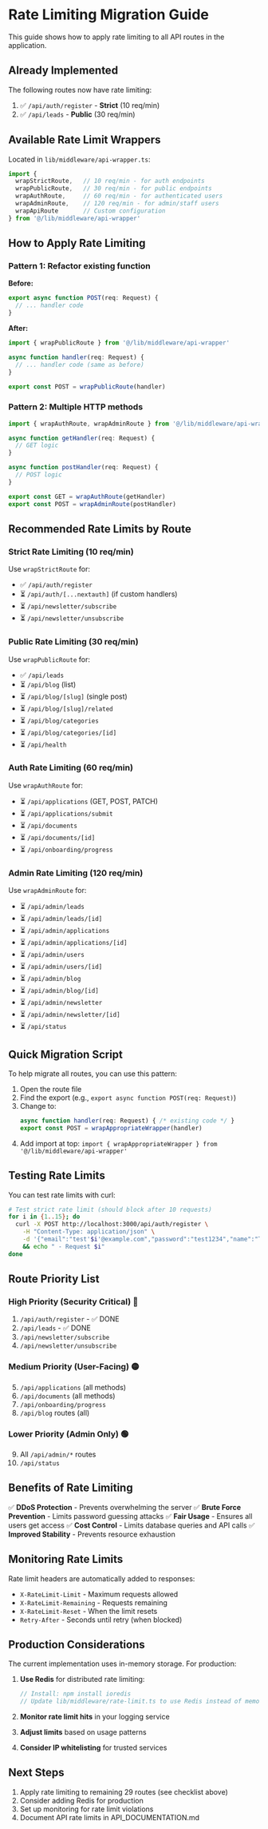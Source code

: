 # Rate Limiting Migration Guide

This guide shows how to apply rate limiting to all API routes in the application.

## Already Implemented

The following routes now have rate limiting:

1. ✅ `/api/auth/register` - **Strict** (10 req/min)
2. ✅ `/api/leads` - **Public** (30 req/min)

## Available Rate Limit Wrappers

Located in `lib/middleware/api-wrapper.ts`:

```typescript
import {
  wrapStrictRoute,   // 10 req/min - for auth endpoints
  wrapPublicRoute,   // 30 req/min - for public endpoints
  wrapAuthRoute,     // 60 req/min - for authenticated users
  wrapAdminRoute,    // 120 req/min - for admin/staff users
  wrapApiRoute       // Custom configuration
} from '@/lib/middleware/api-wrapper'
```

## How to Apply Rate Limiting

### Pattern 1: Refactor existing function

**Before:**
```typescript
export async function POST(req: Request) {
  // ... handler code
}
```

**After:**
```typescript
import { wrapPublicRoute } from '@/lib/middleware/api-wrapper'

async function handler(req: Request) {
  // ... handler code (same as before)
}

export const POST = wrapPublicRoute(handler)
```

### Pattern 2: Multiple HTTP methods

```typescript
import { wrapAuthRoute, wrapAdminRoute } from '@/lib/middleware/api-wrapper'

async function getHandler(req: Request) {
  // GET logic
}

async function postHandler(req: Request) {
  // POST logic
}

export const GET = wrapAuthRoute(getHandler)
export const POST = wrapAdminRoute(postHandler)
```

## Recommended Rate Limits by Route

### Strict Rate Limiting (10 req/min)
Use `wrapStrictRoute` for:
- ✅ `/api/auth/register`
- ⏳ `/api/auth/[...nextauth]` (if custom handlers)
- ⏳ `/api/newsletter/subscribe`
- ⏳ `/api/newsletter/unsubscribe`

### Public Rate Limiting (30 req/min)
Use `wrapPublicRoute` for:
- ✅ `/api/leads`
- ⏳ `/api/blog` (list)
- ⏳ `/api/blog/[slug]` (single post)
- ⏳ `/api/blog/[slug]/related`
- ⏳ `/api/blog/categories`
- ⏳ `/api/blog/categories/[id]`
- ⏳ `/api/health`

### Auth Rate Limiting (60 req/min)
Use `wrapAuthRoute` for:
- ⏳ `/api/applications` (GET, POST, PATCH)
- ⏳ `/api/applications/submit`
- ⏳ `/api/documents`
- ⏳ `/api/documents/[id]`
- ⏳ `/api/onboarding/progress`

### Admin Rate Limiting (120 req/min)
Use `wrapAdminRoute` for:
- ⏳ `/api/admin/leads`
- ⏳ `/api/admin/leads/[id]`
- ⏳ `/api/admin/applications`
- ⏳ `/api/admin/applications/[id]`
- ⏳ `/api/admin/users`
- ⏳ `/api/admin/users/[id]`
- ⏳ `/api/admin/blog`
- ⏳ `/api/admin/blog/[id]`
- ⏳ `/api/admin/newsletter`
- ⏳ `/api/admin/newsletter/[id]`
- ⏳ `/api/status`

## Quick Migration Script

To help migrate all routes, you can use this pattern:

1. Open the route file
2. Find the export (e.g., `export async function POST(req: Request)`)
3. Change to:
   ```typescript
   async function handler(req: Request) { /* existing code */ }
   export const POST = wrapAppropriateWrapper(handler)
   ```
4. Add import at top: `import { wrapAppropriateWrapper } from '@/lib/middleware/api-wrapper'`

## Testing Rate Limits

You can test rate limits with curl:

```bash
# Test strict rate limit (should block after 10 requests)
for i in {1..15}; do
  curl -X POST http://localhost:3000/api/auth/register \
    -H "Content-Type: application/json" \
    -d '{"email":"test'$i'@example.com","password":"test1234","name":"Test"}' \
    && echo " - Request $i"
done
```

## Route Priority List

### High Priority (Security Critical) 🔴
1. `/api/auth/register` - ✅ DONE
2. `/api/leads` - ✅ DONE
3. `/api/newsletter/subscribe`
4. `/api/newsletter/unsubscribe`

### Medium Priority (User-Facing) 🟡
5. `/api/applications` (all methods)
6. `/api/documents` (all methods)
7. `/api/onboarding/progress`
8. `/api/blog` routes (all)

### Lower Priority (Admin Only) 🟢
9. All `/api/admin/*` routes
10. `/api/status`

## Benefits of Rate Limiting

✅ **DDoS Protection** - Prevents overwhelming the server
✅ **Brute Force Prevention** - Limits password guessing attacks
✅ **Fair Usage** - Ensures all users get access
✅ **Cost Control** - Limits database queries and API calls
✅ **Improved Stability** - Prevents resource exhaustion

## Monitoring Rate Limits

Rate limit headers are automatically added to responses:
- `X-RateLimit-Limit` - Maximum requests allowed
- `X-RateLimit-Remaining` - Requests remaining
- `X-RateLimit-Reset` - When the limit resets
- `Retry-After` - Seconds until retry (when blocked)

## Production Considerations

The current implementation uses in-memory storage. For production:

1. **Use Redis** for distributed rate limiting:
   ```typescript
   // Install: npm install ioredis
   // Update lib/middleware/rate-limit.ts to use Redis instead of memory
   ```

2. **Monitor rate limit hits** in your logging service

3. **Adjust limits** based on usage patterns

4. **Consider IP whitelisting** for trusted services

## Next Steps

1. Apply rate limiting to remaining 29 routes (see checklist above)
2. Consider adding Redis for production
3. Set up monitoring for rate limit violations
4. Document API rate limits in API_DOCUMENTATION.md
